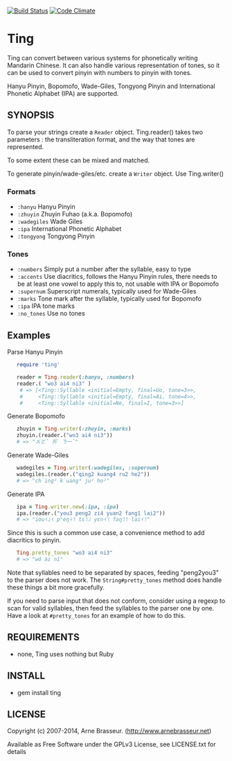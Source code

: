 [![Build Status](https://travis-ci.org/arnebrasseur/ting.png)](https://travis-ci.org/plexus/ting) [![Code Climate](https://codeclimate.com/github/arnebrasseur/ting.png)](https://codeclimate.com/github/plexus/ting)

# Ting

Ting can convert between various systems for phonetically
writing Mandarin Chinese. It can also handle various representation
of tones, so it can be used to convert pinyin with numbers
to pinyin with tones.

Hanyu Pinyin, Bopomofo, Wade-Giles, Tongyong Pinyin
and International Phonetic Alphabet (IPA) are supported.

## SYNOPSIS

To parse your strings create a `Reader` object. Ting.reader() takes two
parameters : the transliteration format, and the way that tones are represented.

To some extent these can be mixed and matched.

To generate pinyin/wade-giles/etc. create a `Writer` object. Use Ting.writer()

### Formats

* `:hanyu` Hanyu Pinyin
* `:zhuyin` Zhuyin Fuhao (a.k.a. Bopomofo)
* `:wadegiles` Wade Giles
* `:ipa` International Phonetic Alphabet
* `:tongyong` Tongyong Pinyin

### Tones

* `:numbers` Simply put a number after the syllable, easy to type
* `:accents` Use diacritics, follows the Hanyu Pinyin rules, there needs to be at least one vowel to apply this to, not usable with IPA or Bopomofo
* `:supernum` Superscript numerals, typically used for Wade-Giles
* `:marks` Tone mark after the syllable, typically used for Bopomofo
* `:ipa` IPA tone marks
* `:no_tones` Use no tones

## Examples

Parse Hanyu Pinyin

````ruby
   require 'ting'

   reader = Ting.reader(:hanyu, :numbers)
   reader.( "wo3 ai4 ni3" )
    # => [<Ting::Syllable <initial=Empty, final=Uo, tone=3>>,
    #     <Ting::Syllable <initial=Empty, final=Ai, tone=4>>,
    #     <Ting::Syllable <initial=Ne, final=I, tone=3>>]
````

Generate Bopomofo

````ruby
   zhuyin = Ting.writer(:zhuyin, :marks)
   zhuyin.(reader.("wo3 ai4 ni3"))
   # => "ㄨㄛˇ ㄞˋ ㄋㄧˇ"
````

Generate Wade-Giles

````ruby
   wadegiles = Ting.writer(:wadegiles, :supernum)
   wadegiles.(reader.("qing2 kuang4 ru2 he2"))
   # => "ch`ing² k`uang⁴ ju² ho²"
````

Generate IPA

````ruby
   ipa = Ting.writer.new(:ipa, :ipa)
   ipa.(reader.("you3 peng2 zi4 yuan2 fang1 lai2"))
   # => "iou˧˩˧ pʰeŋ˧˥ ts˥˩ yɛn˧˥ faŋ˥˥ lai˧˥"
````

Since this is such a common use case, a convenience method to add diacritics to pinyin.

````ruby
   Ting.pretty_tones "wo3 ai4 ni3"
   # => "wǒ ài nǐ"
````

Note that syllables need to be separated by spaces, feeding "peng2you3" to the parser
does not work. The `String#pretty_tones` method does handle these things a bit more gracefully.

If you need to parse input that does not conform, consider using a regexp to scan for valid
syllables, then feed the syllables to the parser one by one. Have a look at `#pretty_tones` for
an example of how to do this.

## REQUIREMENTS

* none, Ting uses nothing but Ruby

## INSTALL

* gem install ting

## LICENSE

Copyright (c) 2007-2014, Arne Brasseur. (http://www.arnebrasseur.net)

Available as Free Software under the GPLv3 License, see LICENSE.txt for details
